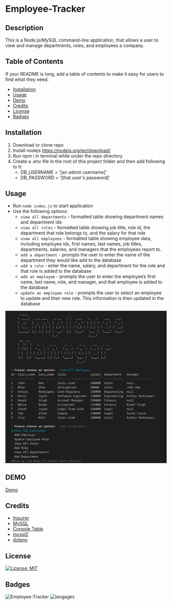 # Employee-Tracker

## Description

This is a Node.js/MySQL command-line application, that allows a user to view and manage departments, roles, and employees a company.


## Table of Contents

If your README is long, add a table of contents to make it easy for users to find what they need.

- [Installation](#installation)
- [Usage](#usage)
- [Demo](#demo)
- [Credits](#credits)
- [License](#license)
- [Badges](#badges)

## Installation

1. Download or clone repo
2. Install nodejs https://nodejs.org/en/download/
3. Run npm i in terminal while under the repo directory
4. Create a .env file in the root of this project folder and then add following to it:
    - DB_USERNAME = '[an admin username]'
    - DB_PASSWORD = '[that user's password]'
    
## Usage

* Run `node index.js` to start application
* Use the following options:
    - `view all departments` -  formatted table showing department names and department ids
    - `view all roles` -  formatted table showing job title, role id, the department that role belongs to, and the salary for that role
    - `view all employees` - formatted table showing employee data, including employee ids, first names, last names, job titles, departments, salaries, and managers that the employees report to.
    - `add a department` - prompts the user to enter the name of the department they would like add to the database
    - `add a role` - enter the name, salary, and department for the role and that role is added to the database
    - `add an employee` - prompts the user to enter the employee’s first name, last name, role, and manager, and that employee is added to the database
    - `update an employee role` - prompts the user to select an employee to update and their new role. This information is then updated in the database 

![screenshot](./assets/screenshot.png)

## DEMO

[Demo](https://drive.google.com/file/d/13cD0w_8e1PJoThb2A5CgKlVkmxcJ1ITo/view?usp=sharing)

## Credits

* [Inquirer](https://www.npmjs.com/package/inquirer)
* [MySQL](https://www.mysql.com/)
* [Console Table](https://www.npmjs.com/package/console-table)
* [mysql2](https://www.npmjs.com/package/mysql2)
* [dotenv](https://www.npmjs.com/package/dotenv)

## License

[![License: MIT](https://img.shields.io/badge/License-MIT-yellow.svg)](https://opensource.org/licenses/MIT)

## Badges

![Employee-Tracker](https://img.shields.io/github/languages/top/gnimelf/Employee-Tracker)
![langages](https://img.shields.io/github/languages/count/gnimelf/Employee-Tracker)



